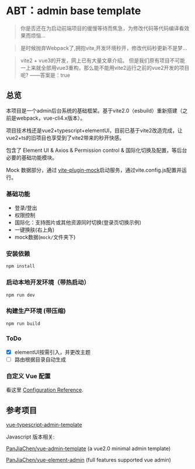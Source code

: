 # ABT：admin base template

> 你是否还在为启动前端项目的缓慢等待而焦急，为修改代码等代码编译看效果而烦恼...

> 是时候抛弃Webpack了,拥抱vite,开发环境秒开，修改代码秒更新不是梦...

> vite2 + vue3的开发，网上已有大量文章介绍。
但是我们原有项目不可能一上来就全部用vue3重构，那么能不能用vite2运行之前的vue2开发的项目呢? ——答案是：true

## 总览

本项目是一个admin后台系统的基础框架。基于vite2.0（esbuild）重新搭建（之前是webpack，vue-cli4.x版本）。

项目技术栈还是vue2+typescript+elementUI，目前已基于vite2改造完成，让vue2+ts的旧项目也享受到了vite2带来的秒开快感。

包含了 Element UI & Axios & Permission control & 国际化切换及配置，等后台必要的基础功能模块。

Mock 数据部分，通过 [vite-plugin-mock](https://github.com/anncwb/vite-plugin-mock)启动服务，通过vite.config.js配置并运行。

### 基础功能

- 登录/登出
- 权限控制
- 国际化：支持图片或其他资源同时切换(登录页切换示例)
- 一键换肤(右上角)
- mock数据(`mock/`文件夹下)

### 安装依赖

```bash
npm install
```
### 启动本地开发环境（带热启动）

```bash
npm run dev
```
### 构建生产环境 (带压缩)

```bash
npm run build
```

### ToDo 

- [x] elementUI按需引入，并更改主题
- [ ] 路由根据目录自动生成

### 自定义 Vue 配置

看这里 [Configuration Reference](https://cli.vuejs.org/config/).

## 参考项目
[vue-typescript-admin-template](https://github.com/Armour/vue-typescript-admin-template/tree/minimal) 

Javascript 版本相关:

[PanJiaChen/vue-admin-template](https://github.com/PanJiaChen/vue-admin-template) (a vue2.0 minimal admin template)

[PanJiaChen/vue-element-admin](https://github.com/PanJiaChen/vue-element-admin) (full features supported vue admin)